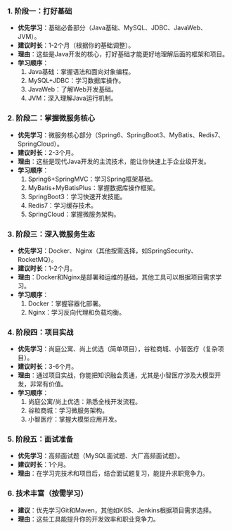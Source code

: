 ### 1. 阶段一：打好基础
- **优先学习**：基础必备部分（Java基础、MySQL、JDBC、JavaWeb、JVM）。
- **建议时长**：1-2个月（根据你的基础调整）。
- **理由**：这些是Java开发的核心，打好基础才能更好地理解后面的框架和项目。
- **学习顺序**：
  1. Java基础：掌握语法和面向对象编程。
  2. MySQL+JDBC：学习数据库操作。
  3. JavaWeb：了解Web开发基础。
  4. JVM：深入理解Java运行机制。

### 2. 阶段二：掌握微服务核心
- **优先学习**：微服务核心部分（Spring6、SpringBoot3、MyBatis、Redis7、SpringCloud）。
- **建议时长**：2-3个月。
- **理由**：这些是现代Java开发的主流技术，能让你快速上手企业级开发。
- **学习顺序**：
  1. Spring6+SpringMVC：学习Spring框架基础。
  2. MyBatis+MyBatisPlus：掌握数据库操作框架。
  3. SpringBoot3：学习快速开发技能。
  4. Redis7：学习缓存技术。
  5. SpringCloud：掌握微服务架构。

### 3. 阶段三：深入微服务生态
- **优先学习**：Docker、Nginx（其他按需选择，如SpringSecurity、RocketMQ）。
- **建议时长**：1-2个月。
- **理由**：Docker和Nginx是部署和运维的基础，其他工具可以根据项目需求学习。
- **学习顺序**：
  1. Docker：掌握容器化部署。
  2. Nginx：学习反向代理和负载均衡。

### 4. 阶段四：项目实战
- **优先学习**：尚庭公寓、尚上优选（简单项目），谷粒商城、小智医疗（复杂项目）。
- **建议时长**：3-6个月。
- **理由**：通过项目实战，你能把知识融会贯通，尤其是小智医疗涉及大模型开发，非常有价值。
- **学习顺序**：
  1. 尚庭公寓/尚上优选：熟悉全栈开发流程。
  2. 谷粒商城：学习微服务架构。
  3. 小智医疗：掌握大模型应用开发。

### 5. 阶段五：面试准备
- **优先学习**：高频面试题（MySQL面试题、大厂高频面试题）。
- **建议时长**：1个月。
- **理由**：在学习完技术和项目后，结合面试题复习，能提升求职竞争力。

### 6. 技术丰富（按需学习）
- **建议**：优先学习Git和Maven，其他如K8S、Jenkins根据项目需求选择。
- **理由**：这些工具能提升你的开发效率和职业竞争力。